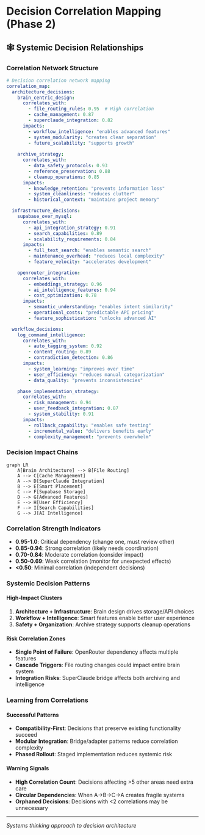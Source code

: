 # Decision Correlation Mapping (Phase 2)

## 🕸️ Systemic Decision Relationships

### Correlation Network Structure
```yaml
# Decision correlation network mapping
correlation_map:
  architecture_decisions:
    brain_centric_design:
      correlates_with:
        - file_routing_rules: 0.95  # High correlation
        - cache_management: 0.87
        - superclaude_integration: 0.82
      impacts:
        - workflow_intelligence: "enables advanced features"
        - system_modularity: "creates clear separation"
        - future_scalability: "supports growth"
      
    archive_strategy:
      correlates_with:
        - data_safety_protocols: 0.93
        - reference_preservation: 0.88
        - cleanup_operations: 0.85
      impacts:
        - knowledge_retention: "prevents information loss"
        - system_cleanliness: "reduces clutter"
        - historical_context: "maintains project memory"

  infrastructure_decisions:
    supabase_over_mysql:
      correlates_with:
        - api_integration_strategy: 0.91
        - search_capabilities: 0.89
        - scalability_requirements: 0.84
      impacts:
        - full_text_search: "enables semantic search"
        - maintenance_overhead: "reduces local complexity"
        - feature_velocity: "accelerates development"

    openrouter_integration:
      correlates_with:
        - embeddings_strategy: 0.96
        - ai_intelligence_features: 0.94
        - cost_optimization: 0.78
      impacts:
        - semantic_understanding: "enables intent similarity"
        - operational_costs: "predictable API pricing"
        - feature_sophistication: "unlocks advanced AI"

  workflow_decisions:
    log_command_intelligence:
      correlates_with:
        - auto_tagging_system: 0.92
        - content_routing: 0.89
        - contradiction_detection: 0.86
      impacts:
        - system_learning: "improves over time"
        - user_efficiency: "reduces manual categorization"
        - data_quality: "prevents inconsistencies"

    phase_implementation_strategy:
      correlates_with:
        - risk_management: 0.94
        - user_feedback_integration: 0.87
        - system_stability: 0.91
      impacts:
        - rollback_capability: "enables safe testing"
        - incremental_value: "delivers benefits early"
        - complexity_management: "prevents overwhelm"
```

### Decision Impact Chains
```mermaid
graph LR
    A[Brain Architecture] --> B[File Routing]
    A --> C[Cache Management] 
    A --> D[SuperClaude Integration]
    B --> E[Smart Placement]
    C --> F[Supabase Storage]
    D --> G[Advanced Features]
    E --> H[User Efficiency]
    F --> I[Search Capabilities]
    G --> J[AI Intelligence]
```

### Correlation Strength Indicators
- **0.95-1.0**: Critical dependency (change one, must review other)
- **0.85-0.94**: Strong correlation (likely needs coordination)
- **0.70-0.84**: Moderate correlation (consider impact)
- **0.50-0.69**: Weak correlation (monitor for unexpected effects)
- **<0.50**: Minimal correlation (independent decisions)

### Systemic Decision Patterns
#### High-Impact Clusters
1. **Architecture + Infrastructure**: Brain design drives storage/API choices
2. **Workflow + Intelligence**: Smart features enable better user experience
3. **Safety + Organization**: Archive strategy supports cleanup operations

#### Risk Correlation Zones
- **Single Point of Failure**: OpenRouter dependency affects multiple features
- **Cascade Triggers**: File routing changes could impact entire brain system
- **Integration Risks**: SuperClaude bridge affects both archiving and intelligence

### Learning from Correlations
#### Successful Patterns
- **Compatibility-First**: Decisions that preserve existing functionality succeed
- **Modular Integration**: Bridge/adapter patterns reduce correlation complexity
- **Phased Rollout**: Staged implementation reduces systemic risk

#### Warning Signals
- **High Correlation Count**: Decisions affecting >5 other areas need extra care
- **Circular Dependencies**: When A→B→C→A creates fragile systems
- **Orphaned Decisions**: Decisions with <2 correlations may be unnecessary

---
*Systems thinking approach to decision architecture*